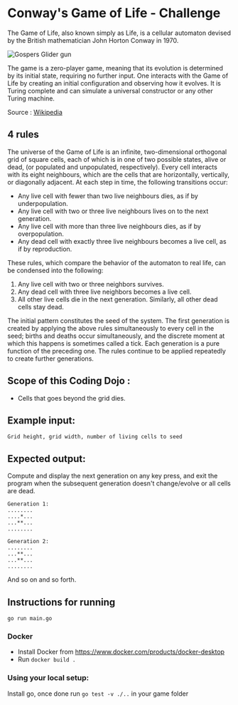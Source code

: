 # Conway's Game of Life - Challenge

The Game of Life, also known simply as Life, is a cellular automaton devised by the British mathematician John Horton Conway in 1970.

![Gospers Glider gun](/resources/gospers-glider-gun.gif)

The game is a zero-player game, meaning that its evolution is determined by its initial state, requiring no further input. One interacts with the Game of Life by creating an initial configuration and observing how it evolves. It is Turing complete and can simulate a universal constructor or any other Turing machine.

Source : [Wikipedia](https://en.wikipedia.org/wiki/Conway%27s_Game_of_Life)

## 4 rules

The universe of the Game of Life is an infinite, two-dimensional orthogonal grid of square cells, each of which is in one of two possible states, alive or dead, (or populated and unpopulated, respectively). Every cell interacts with its eight neighbours, which are the cells that are horizontally, vertically, or diagonally adjacent. At each step in time, the following transitions occur:

* Any live cell with fewer than two live neighbours dies, as if by underpopulation.
* Any live cell with two or three live neighbours lives on to the next generation.
* Any live cell with more than three live neighbours dies, as if by overpopulation.
* Any dead cell with exactly three live neighbours becomes a live cell, as if by reproduction.

These rules, which compare the behavior of the automaton to real life, can be condensed into the following:

1. Any live cell with two or three neighbors survives.
2. Any dead cell with three live neighbors becomes a live cell.
3. All other live cells die in the next generation. Similarly, all other dead cells stay dead.

The initial pattern constitutes the seed of the system. The first generation is created by applying the above rules simultaneously to every cell in the seed; births and deaths occur simultaneously, and the discrete moment at which this happens is sometimes called a tick. Each generation is a pure function of the preceding one. The rules continue to be applied repeatedly to create further generations.

## Scope of this Coding Dojo :

* Cells that goes beyond the grid dies.

## Example input:
```
Grid height, grid width, number of living cells to seed
```
## Expected output:
Compute and display the next generation on any key press, and exit the program when the subsequent generation doesn't change/evolve or all cells are dead.
```
Generation 1:
........
....*...
...**...
........

Generation 2:
........
...**...
...**...
........
```
And so on and so forth.

## Instructions for running
`go run main.go`

### Docker
- Install Docker from https://www.docker.com/products/docker-desktop
- Run `docker build .`

### Using your local setup:
Install go, once done run `go test -v ./..` in your game folder